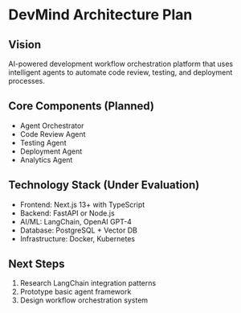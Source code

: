 # DevMind Architecture Plan

## Vision
AI-powered development workflow orchestration platform that uses intelligent agents to automate code review, testing, and deployment processes.

## Core Components (Planned)
- Agent Orchestrator
- Code Review Agent
- Testing Agent 
- Deployment Agent
- Analytics Agent

## Technology Stack (Under Evaluation)
- Frontend: Next.js 13+ with TypeScript
- Backend: FastAPI or Node.js
- AI/ML: LangChain, OpenAI GPT-4
- Database: PostgreSQL + Vector DB
- Infrastructure: Docker, Kubernetes

## Next Steps
1. Research LangChain integration patterns
2. Prototype basic agent framework
3. Design workflow orchestration system